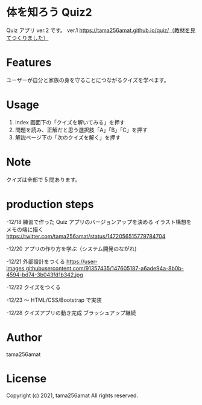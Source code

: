# 体を知ろう Quiz2

Quiz アプリ ver.2 です。
ver.1 https://tama256amat.github.io/quiz/（教材を見てつくりました）

# Features

ユーザーが自分と家族の身を守ることにつながるクイズを学べます。

# Usage

1. index 画面下の「クイズを解いてみる」を押す
2. 問題を読み、正解だと思う選択肢「A」「B」「C」を押す
3. 解説ページ下の「次のクイズを解く」を押す

# Note

クイズは全部で 5 問あります。

# production steps

-12/18 練習で作った Quiz アプリのバージョンアップを決める
イラスト構想をメモの端に描く
https://twitter.com/tama256amat/status/1472056515779784704

-12/20 アプリの作り方を学ぶ（システム開発のながれ)

-12/21 外部設計をつくる
https://user-images.githubusercontent.com/91357435/147605187-a6ade94a-8b0b-4594-bd74-3b043fd1b342.jpg

-12/22 クイズをつくる

-12/23 ～ HTML/CSS/Bootstrap で実装

-12/28 クイズアプリの動き完成 ブラッシュアップ継続

# Author

tama256amat

# License

Copyright (c) 2021, tama256amat All rights reserved.
